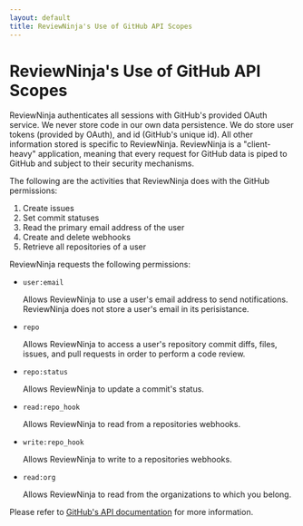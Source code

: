```yaml
---
layout: default
title: ReviewNinja's Use of GitHub API Scopes
---
```


ReviewNinja's Use of GitHub API Scopes
======================================

ReviewNinja authenticates all sessions with GitHub's provided OAuth service.
We never store code in our own data persistence. We do store user tokens
(provided by OAuth), and id (GitHub's unique id). All other information stored
is specific to ReviewNinja. ReviewNinja is a "client-heavy" application,
meaning that every request for GitHub data is piped to GitHub and subject to
their security mechanisms.

The following are the activities that ReviewNinja does with the GitHub
permissions:

  1. Create issues
  2. Set commit statuses
  3. Read the primary email address of the user
  4. Create and delete webhooks
  5. Retrieve all repositories of a user

ReviewNinja requests the following permissions:  

 * `user:email`

	Allows ReviewNinja to use a user's email address to send notifications.
	ReviewNinja does not store a user's email in its perisistance.

 * `repo`

	Allows ReviewNinja to access a user's repository commit diffs, files, issues,
	and pull requests in order to perform a code review.

 * `repo:status`

	Allows ReviewNinja to update a commit's status.

 * `read:repo_hook`

	Allows ReviewNinja to read from a repositories webhooks.

 * `write:repo_hook`

	Allows ReviewNinja to write to a repositories webhooks.

 * `read:org`

	Allows ReviewNinja to read from the organizations to which you belong.

Please refer to [GitHub's API documentation](https://developer.github.com/v3/oauth/#scopes) for more information.

